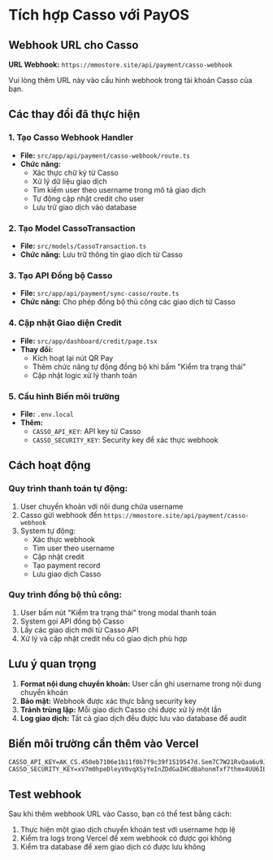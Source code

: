 # Tích hợp Casso với PayOS

## Webhook URL cho Casso

**URL Webhook:** `https://mmostore.site/api/payment/casso-webhook`

Vui lòng thêm URL này vào cấu hình webhook trong tài khoản Casso của bạn.

## Các thay đổi đã thực hiện

### 1. Tạo Casso Webhook Handler
- **File:** `src/app/api/payment/casso-webhook/route.ts`
- **Chức năng:** 
  - Xác thực chữ ký từ Casso
  - Xử lý dữ liệu giao dịch
  - Tìm kiếm user theo username trong mô tả giao dịch
  - Tự động cập nhật credit cho user
  - Lưu trữ giao dịch vào database

### 2. Tạo Model CassoTransaction
- **File:** `src/models/CassoTransaction.ts`
- **Chức năng:** Lưu trữ thông tin giao dịch từ Casso

### 3. Tạo API Đồng bộ Casso
- **File:** `src/app/api/payment/sync-casso/route.ts`
- **Chức năng:** Cho phép đồng bộ thủ công các giao dịch từ Casso

### 4. Cập nhật Giao diện Credit
- **File:** `src/app/dashboard/credit/page.tsx`
- **Thay đổi:**
  - Kích hoạt lại nút QR Pay
  - Thêm chức năng tự động đồng bộ khi bấm "Kiểm tra trạng thái"
  - Cập nhật logic xử lý thanh toán

### 5. Cấu hình Biến môi trường
- **File:** `.env.local`
- **Thêm:**
  - `CASSO_API_KEY`: API key từ Casso
  - `CASSO_SECURITY_KEY`: Security key để xác thực webhook

## Cách hoạt động

### Quy trình thanh toán tự động:
1. User chuyển khoản với nội dung chứa username
2. Casso gửi webhook đến `https://mmostore.site/api/payment/casso-webhook`
3. System tự động:
   - Xác thực webhook
   - Tìm user theo username
   - Cập nhật credit
   - Tạo payment record
   - Lưu giao dịch Casso

### Quy trình đồng bộ thủ công:
1. User bấm nút "Kiểm tra trạng thái" trong modal thanh toán
2. System gọi API đồng bộ Casso
3. Lấy các giao dịch mới từ Casso API
4. Xử lý và cập nhật credit nếu có giao dịch phù hợp

## Lưu ý quan trọng

1. **Format nội dung chuyển khoản:** User cần ghi username trong nội dung chuyển khoản
2. **Bảo mật:** Webhook được xác thực bằng security key
3. **Tránh trùng lặp:** Mỗi giao dịch Casso chỉ được xử lý một lần
4. **Log giao dịch:** Tất cả giao dịch đều được lưu vào database để audit

## Biến môi trường cần thêm vào Vercel

```
CASSO_API_KEY=AK_CS.450eb7106e1b11f0b7f9c39f1519547d.Sem7C7W21RvQaa6u9JC6T9pJdKxhkNJYBziA8A5sGcqvCgoDRa3lPKEO9Rn7Y910m0zRuHG0
CASSO_SECURITY_KEY=xV7m0hpeDleyV0vqXSyYeInZDdGaIHCdBahonmTxf7thmx4UU6IBwGR71jdzSRVk
```

## Test webhook

Sau khi thêm webhook URL vào Casso, bạn có thể test bằng cách:
1. Thực hiện một giao dịch chuyển khoản test với username hợp lệ
2. Kiểm tra logs trong Vercel để xem webhook có được gọi không
3. Kiểm tra database để xem giao dịch có được lưu không